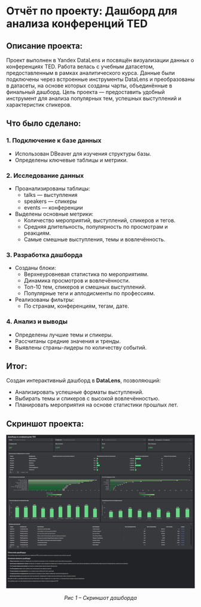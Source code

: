 # Отчёт по проекту: Дашборд для анализа конференций TED
## Описание проекта:
Проект выполнен в Yandex DataLens и посвящён визуализации данных о конференциях TED.
Работа велась с учебным датасетом, предоставленным в рамках аналитического курса.
Данные были подключены через встроенные инструменты DataLens и преобразованы в датасеты, на основе которых созданы чарты, объединённые в финальный дашборд.
Цель проекта — предоставить удобный инструмент для анализа популярных тем, успешных выступлений и характеристик спикеров.

## Что было сделано:
### 1. Подключение к базе данных
- Использован DBeaver для изучения структуры базы.
- Определены ключевые таблицы и метрики.

### 2. Исследование данных
- Проанализированы таблицы:
  - talks — выступления
  - speakers — спикеры
  - events — конференции
- Выделены основные метрики:
  - Количество мероприятий, выступлений, спикеров и тегов.
  - Средняя длительность, популярность по просмотрам и реакциям.
  - Самые смешные выступления, темы и вовлечённость.

### 3. Разработка дашборда
- Созданы блоки:
  - Верхнеуровневая статистика по мероприятиям.
  - Динамика просмотров и вовлечённости.
  - Топ-10 тем, спикеров и смешных выступлений.
  - Популярные теги и аплодисменты по профессиям.
- Реализованы фильтры:
  - По странам, конференциям, тегам, дате.

### 4. Анализ и выводы
- Определены лучшие темы и спикеры.
- Рассчитаны средние значения и тренды.
- Выявлены страны-лидеры по количеству событий.

## Итог:
Создан интерактивный дашборд в **DataLens**, позволяющий:
- Анализировать успешные форматы выступлений.
- Выбирать темы и спикеров с высокой вовлечённостью.
- Планировать мероприятия на основе статистики прошлых лет.

## Скриншот проекта:
![alt text](https://github.com/greenvariety/data_analysis_projects/blob/main/Project%2003%20(dashboard)/report/1.png)  
<p align="center"><em>Рис 1 – Скриншот дашборда</em></p>
